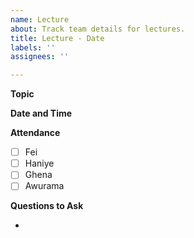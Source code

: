 ```yaml
---
name: Lecture
about: Track team details for lectures.
title: Lecture - Date
labels: ''
assignees: ''

---
```


**Topic**

**Date and Time**

**Attendance**

- [ ] Fei
- [ ] Haniye
- [ ] Ghena
- [ ] Awurama

**Questions to Ask**

-

